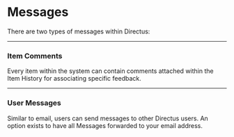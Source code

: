 # Messages
There are two types of messages within Directus:

----------

### Item Comments
Every item within the system can contain comments attached within the Item History for associating specific feedback.

----------

### User Messages
Similar to email, users can send messages to other Directus users. An option exists to have all Messages forwarded to your email address.
